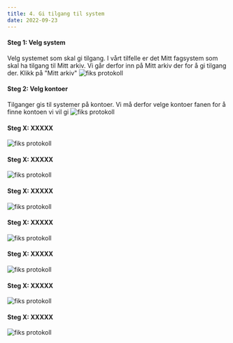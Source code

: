 ```yaml
---
title: 4. Gi tilgang til system
date: 2022-09-23
---
```


#### Steg 1: Velg system
Velg systemet som skal gi tilgang. I vårt tilfelle er det Mitt fagsystem som skal ha tilgang til Mitt arkiv. Vi går derfor inn på Mitt arkiv der for å gi tilgang der. Klikk på "Mitt arkiv"
![fiks protokoll](/images/protokoll-brukerveiledning/4_velg_system.png "Velg system")
#### Steg 2: Velg kontoer
Tilganger gis til systemer på kontoer. Vi må derfor velge kontoer fanen for å finne kontoen vi vil gi 
![fiks protokoll](/images/protokoll-brukerveiledning/4_velg_kontoer.png "Velg system")
#### Steg X: XXXXX
![fiks protokoll](/images/protokoll-brukerveiledning/4_velg_konto.png "Velg system")
#### Steg X: XXXXX
![fiks protokoll](/images/protokoll-brukerveiledning/4_velg_sok_etter_system.png "Velg system")
#### Steg X: XXXXX
![fiks protokoll](/images/protokoll-brukerveiledning/4_sok_gi_tilgang.png "Velg system")
#### Steg X: XXXXX
![fiks protokoll](/images/protokoll-brukerveiledning/4_sok_tilgang_gitt "Velg system")
#### Steg X: XXXXX
![fiks protokoll](/images/protokoll-brukerveiledning/4_tilganger.png "Velg system")
#### Steg X: XXXXX
![fiks protokoll](/images/protokoll-brukerveiledning/4_system_tilganger.png "Velg system")
#### Steg X: XXXXX
![fiks protokoll](/images/protokoll-brukerveiledning/4_system_tilgang_oppsumering.png "Velg system")